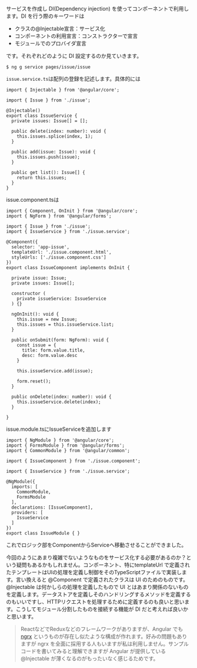 サービスを作成し DI\(Dependency injection\) を使ってコンポーネントで利用します。DI を行う際のキーワードは

* クラスの@Injectable宣言：サービス化
* コンポーネントの利用宣言：コンストラクターで宣言
* モジュールでのプロバイダ宣言

です。それぞれどのように DI 設定するのか見ていきます。

```
$ ng g service pages/issue/issue
```

`issue.service.ts`は配列の登録を記述します。具体的には

```
import { Injectable } from '@angular/core';

import { Issue } from './issue';

@Injectable()
export class IssueService {
  private issues: Issue[] = [];

  public delete(index: number): void {
    this.issues.splice(index, 1);
  }

  public add(issue: Issue): void {
    this.issues.push(issue);
  }

  public get list(): Issue[] {
    return this.issues;
  }
}
```

issue.component.tsは

```
import { Component, OnInit } from '@angular/core';
import { NgForm } from '@angular/forms';

import { Issue } from './issue';
import { IssueService } from './issue.service';

@Component({
  selector: 'app-issue',
  templateUrl: './issue.component.html',
  styleUrls: ['./issue.component.css']
})
export class IssueComponent implements OnInit {

  private issue: Issue;
  private issues: Issue[];

  constructor (
    private issueService: IssueService
  ) {}

  ngOnInit(): void {
    this.issue = new Issue;
    this.issues = this.issueService.list;
  }

  public onSubmit(form: NgForm): void {
    const issue = {
      title: form.value.title,
      desc: form.value.desc
    }

    this.issueService.add(issue);

    form.reset();
  }

  public onDelete(index: number): void {
    this.issueService.delete(index);
  }

}
```

issue.module.tsにIssueServiceを追加します

```
import { NgModule } from '@angular/core';
import { FormsModule } from '@angular/forms';
import { CommonModule } from '@angular/common';

import { IssueComponent } from './issue.component';

import { IssueService } from './issue.service';

@NgModule({
  imports: [
    CommonModule,
    FormsModule
  ],
  declarations: [IssueComponent],
  providers: [
    IssueService
  ]
})
export class IssueModule { }
```

これでロジック部をComponentからServiceへ移動させることができました。

今回のようにあまり複雑でないようなものをサービス化する必要があるのか？という疑問もあるかもしれません。コンポーネント、特にtemplateUrl で定義されたテンプレートはUIの処理を定義し制御をそのTypeScriptファイルで実装します。言い換えると @Component で定義されたクラスは UI のためのものです。@Injectable は何かしらの処理を定義したもので UI とはあまり関係のないものを定義します。データストアを定義しそのハンドリングするメソッドを定義するのもいいですし、HTTPリクエストを処理するために定義するのも良いと思います。こうしてモジュール分割したものを接続する機能が DI だと考えれば良いかと思います。

> ReactなどでReduxなどのフレームワークがありますが、Angular でも [ngrx](https://github.com/ngrx) というものが存在し似たような構成が作れます。好みの問題もありますが ngrx を全面に採用する人もいますが私は利用しません。サンプルコードを書いてみると理解できますが Angular が提供している @Injectable が薄くなるのがもったいなく感じるためです。



